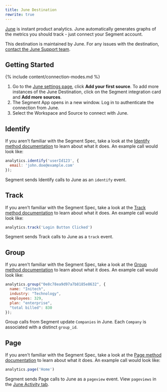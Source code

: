 ```yaml
---
title: June Destination
rewrite: true
---
```


[June](https://june.so/?utm_source=segmentio&utm_medium=docs&utm_campaign=partners) is instant product analytics. June automatically generates graphs of the metrics you should track - just connect your Segment account.

This destination is maintained by June. For any issues with the destination, [contact the June Support team](mailto:ferruccio@june.so).


## Getting Started

{% include content/connection-modes.md %}

1. Go to the [June settings page](https://app.june.so/redirect-to-my-workspace/settings), click **Add your first source**. To add more instances of the June Destination, click on the Segment integration card and **Add more sources**.
2. The Segment App opens in a new window. Log in to authenticate the connection from June.
3. Select the Workspace and Source to connect with June.

## Identify

If you aren't familiar with the Segment Spec, take a look at the [Identify method documentation](/docs/connections/spec/identify/) to learn about what it does. An example call would look like:

```js
analytics.identify('userId123', {
  email: 'john.doe@example.com'
});
```
Segment sends Identify calls to June as an `identify` event.

## Track

If you aren't familiar with the Segment Spec, take a look at the [Track method documentation](/docs/connections/spec/track/) to learn about what it does. An example call would look like:

```js
analytics.track('Login Button Clicked')
```
Segment sends Track calls to June as a `track` event.

## Group

If you aren't familiar with the Segment Spec, take a look at the [Group method documentation](/docs/connections/spec/group/) to learn about what it does. An example call would look like:

```js
analytics.group("0e8c78ea9d97a7b8185e8632", {
  name: "Initech",
  industry: "Technology",
  employees: 329,
  plan: "enterprise",
  "total billed": 830
});
```
Group calls from Segment update `Companies` in June. Each `Company` is associated with a distinct `group_id`.

## Page

If you aren't familiar with the Segment Spec, take a look at the [Page method documentation](/docs/connections/spec/page/) to learn about what it does. An example call would look like:

```js
analytics.page('Home')
```

Segment sends Page calls to June as a `pageview` event. View `pageviews` in the [June Activity tab](https://app.june.so/redirect-to-my-workspace/pages).
